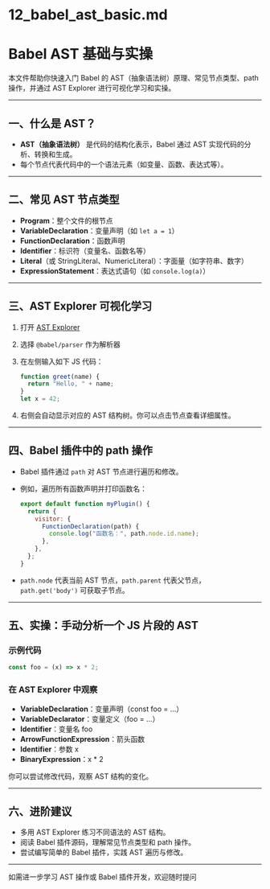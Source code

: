 # 12_babel_ast_basic.md

# Babel AST 基础与实操

本文件帮助你快速入门 Babel 的 AST（抽象语法树）原理、常见节点类型、path 操作，并通过 AST Explorer 进行可视化学习和实操。

---

## 一、什么是 AST？

- **AST（抽象语法树）** 是代码的结构化表示，Babel 通过 AST 实现代码的分析、转换和生成。
- 每个节点代表代码中的一个语法元素（如变量、函数、表达式等）。

---

## 二、常见 AST 节点类型

- **Program**：整个文件的根节点
- **VariableDeclaration**：变量声明（如 `let a = 1`）
- **FunctionDeclaration**：函数声明
- **Identifier**：标识符（变量名、函数名等）
- **Literal**（或 StringLiteral、NumericLiteral）：字面量（如字符串、数字）
- **ExpressionStatement**：表达式语句（如 `console.log(a)`）

---

## 三、AST Explorer 可视化学习

1. 打开 [AST Explorer](https://astexplorer.net/)
2. 选择 `@babel/parser` 作为解析器
3. 在左侧输入如下 JS 代码：

   ```javascript
   function greet(name) {
     return "Hello, " + name;
   }
   let x = 42;
   ```

4. 右侧会自动显示对应的 AST 结构树。你可以点击节点查看详细属性。

---

## 四、Babel 插件中的 path 操作

- Babel 插件通过 `path` 对 AST 节点进行遍历和修改。
- 例如，遍历所有函数声明并打印函数名：

  ```javascript
  export default function myPlugin() {
    return {
      visitor: {
        FunctionDeclaration(path) {
          console.log("函数名：", path.node.id.name);
        },
      },
    };
  }
  ```

- `path.node` 代表当前 AST 节点，`path.parent` 代表父节点，`path.get('body')` 可获取子节点。

---

## 五、实操：手动分析一个 JS 片段的 AST

### 示例代码

```javascript
const foo = (x) => x * 2;
```

### 在 AST Explorer 中观察

- **VariableDeclaration**：变量声明（const foo = ...）
- **VariableDeclarator**：变量定义（foo = ...）
- **Identifier**：变量名 foo
- **ArrowFunctionExpression**：箭头函数
- **Identifier**：参数 x
- **BinaryExpression**：x \* 2

你可以尝试修改代码，观察 AST 结构的变化。

---

## 六、进阶建议

- 多用 AST Explorer 练习不同语法的 AST 结构。
- 阅读 Babel 插件源码，理解常见节点类型和 path 操作。
- 尝试编写简单的 Babel 插件，实践 AST 遍历与修改。

---

如需进一步学习 AST 操作或 Babel 插件开发，欢迎随时提问

